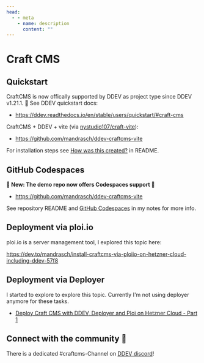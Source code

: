 ```yaml
---
head:
  - - meta
    - name: description
      content: ""
---
```


# Craft CMS

## Quickstart

CraftCMS is now offically supported by DDEV as project type since DDEV v1.21.1. 🥳 See DDEV quickstart docs:

- https://ddev.readthedocs.io/en/stable/users/quickstart/#craft-cms

CraftCMS + DDEV + vite (via [nystudio107/craft-vite](https://github.com/nystudio107/craft-vite)):

- https://github.com/mandrasch/ddev-craftcms-vite

For installation steps see [How was this created?](https://github.com/mandrasch/ddev-craftcms-vite#how-was-this-created) in README.

## GitHub Codespaces

**📣 New: The demo repo now offers Codespaces support 📣**

- https://github.com/mandrasch/ddev-craftcms-vite

See repository README and [GitHub Codespaces](/tutorials/cloud/codespaces) in my notes for more info.

## Deployment via ploi.io

ploi.io is a server management tool, I explored this topic here:

https://dev.to/mandrasch/install-craftcms-via-ploiio-on-hetzner-cloud-including-ddev-57f8

## Deployment via Deployer

I started to explore to explore this topic. Currently I'm not using deployer anymore for these tasks.

- [Deploy Craft CMS with DDEV, Deployer and Ploi on Hetzner Cloud - Part 1](https://dev.to/mandrasch/deploy-craft-cms-with-ddev-deployer-and-ploi-on-hetzner-cloud-part-1-27l2)

## Connect with the community 🤗

There is a dedicated #craftcms-Channel on [DDEV discord](https://discord.gg/hCZFfAMc5k)!

